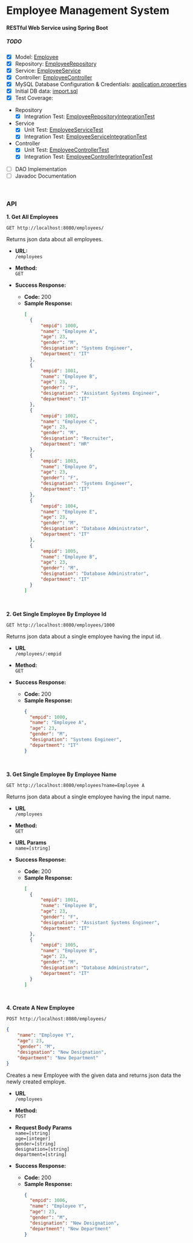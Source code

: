 # Employee Management System
#### RESTful Web Service using Spring Boot

##### TODO
- [x] Model: [Employee](https://github.com/sebastian-tf97/employeemgmt-spring-boot/blob/main/src/main/java/com/example/employeemgmt/model/Employee.java)
- [x] Repository: [EmployeeRepository](https://github.com/sebastian-tf97/employeemgmt-spring-boot/blob/main/src/main/java/com/example/employeemgmt/repository/EmployeeRepository.java)
- [x] Service: [EmployeeService](https://github.com/sebastian-tf97/employeemgmt-spring-boot/blob/main/src/main/java/com/example/employeemgmt/service/EmployeeService.java)
- [x] Controller: [EmployeeController](https://github.com/sebastian-tf97/employeemgmt-spring-boot/blob/main/src/main/java/com/example/employeemgmt/controller/EmployeeController.java)
- [x] MySQL Database Configuration & Credentials: [application.properties](https://github.com/sebastian-tf97/employeemgmt-spring-boot/blob/main/src/main/resources/application.properties)
- [x] Initial DB data: [import.sql](https://github.com/sebastian-tf97/employeemgmt-spring-boot/blob/main/src/main/resources/import.sql)
- [x] Test Coverage:
- Repository
  - [x] Integration Test: [EmployeeRepositoryIntegrationTest](https://github.com/sebastian-tf97/employeemgmt-spring-boot/blob/main/src/test/java/com/example/employeemgmt/repository/EmployeeRepositoryIntegrationTest.java)
- Service
  - [x] Unit Test: [EmployeeServiceTest](https://github.com/sebastian-tf97/employeemgmt-spring-boot/blob/main/src/test/java/com/example/employeemgmt/service/EmployeeServiceTest.java)
  - [x] Integration Test: [EmployeeServiceIntegrationTest](https://github.com/sebastian-tf97/employeemgmt-spring-boot/blob/main/src/test/java/com/example/employeemgmt/service/EmployeeServiceIntegrationTest.java)
- Controller
  - [x] Unit Test: [EmployeeControllerTest](https://github.com/sebastian-tf97/employeemgmt-spring-boot/blob/main/src/test/java/com/example/employeemgmt/controller/EmployeeControllerTest.java)
  - [x] Integration Test: [EmployeeControllerIntegrationTest](https://github.com/sebastian-tf97/employeemgmt-spring-boot/blob/main/src/test/java/com/example/employeemgmt/controller/EmployeeControllerIntegrationTest.java)
- [ ] DAO Implementation
- [ ] Javadoc Documentation

<br />

### API
**1. Get All Employees**

`GET http://localhost:8080/employees/`

Returns json data about all employees.

* **URL:** <br />
  `/employees`


* **Method:** <br />
  `GET`


* **Success Response:**<br />
  * **Code:** 200 <br />
  * **Sample Response:**
      ```json
      [
        {
            "empid": 1000,
            "name": "Employee A",
            "age": 23,
            "gender": "M",
            "designation": "Systems Engineer",
            "department": "IT"
        },
        {
            "empid": 1001,
            "name": "Employee B",
            "age": 23,
            "gender": "F",
            "designation": "Assistant Systems Engineer",
            "department": "IT"
        },
        {
            "empid": 1002,
            "name": "Employee C",
            "age": 23,
            "gender": "M",
            "designation": "Recruiter",
            "department": "HR"
        },
        {
            "empid": 1003,
            "name": "Employee D",
            "age": 23,
            "gender": "F",
            "designation": "Systems Engineer",
            "department": "IT"
        },
        {
            "empid": 1004,
            "name": "Employee E",
            "age": 23,
            "gender": "M",
            "designation": "Database Administrator",
            "department": "IT"
        },
        {
            "empid": 1005,
            "name": "Employee B",
            "age": 23,
            "gender": "M",
            "designation": "Database Administrator",
            "department": "IT"
        }
      ]
    ```
    <br />
  
**2. Get Single Employee By Employee Id**

`GET http://localhost:8080/employees/1000`

Returns json data about a single employee having the input id.

* **URL** <br />
  `/employees/:empid`


* **Method:** <br />
  `GET`


* **Success Response:**

  * **Code:** 200 <br />
  * **Sample Response:**
      ```json
      {
        "empid": 1000,
        "name": "Employee A",
        "age": 23,
        "gender": "M",
        "designation": "Systems Engineer",
        "department": "IT"
      }
      ```
    <br />
  
**3. Get Single Employee By Employee Name**

`GET http://localhost:8080/employees?name=Employee A`

Returns json data about a single employee having the input name.

* **URL** <br />
  `/employees`


* **Method:** <br />
  `GET`


*  **URL Params** <br />
   `name=[string]`


* **Success Response:**

  * **Code:** 200 <br />
  * **Sample Response:**
      ```json
      [
        {
            "empid": 1001,
            "name": "Employee B",
            "age": 23,
            "gender": "F",
            "designation": "Assistant Systems Engineer",
            "department": "IT"
        },
        {
            "empid": 1005,
            "name": "Employee B",
            "age": 23,
            "gender": "M",
            "designation": "Database Administrator",
            "department": "IT"
        }
      ]
      ```
    <br />  


**4. Create A New Employee**

`POST http://localhost:8080/employees/`
```json
{
    "name": "Employee Y",
    "age": 23,
    "gender": "M",
    "designation": "New Designation",
    "department": "New Department"
}
```

Creates a new Employee with the given data and returns json data the newly created employe.

* **URL** <br />
  `/employees`


* **Method:** <br />
  `POST`


*  **Request Body Params** <br />
   `name=[string]`   
   `age=[integer]`   
   `gender=[string]`   
   `designation=[string]`   
   `department=[string]`   


* **Success Response:**

  * **Code:** 200 <br />
  * **Sample Response:**
      ```json
      {
        "empid": 1006,
        "name": "Employee Y",
        "age": 23,
        "gender": "M",
        "designation": "New Designation",
        "department": "New Department"
      }
      ```
    <br />  